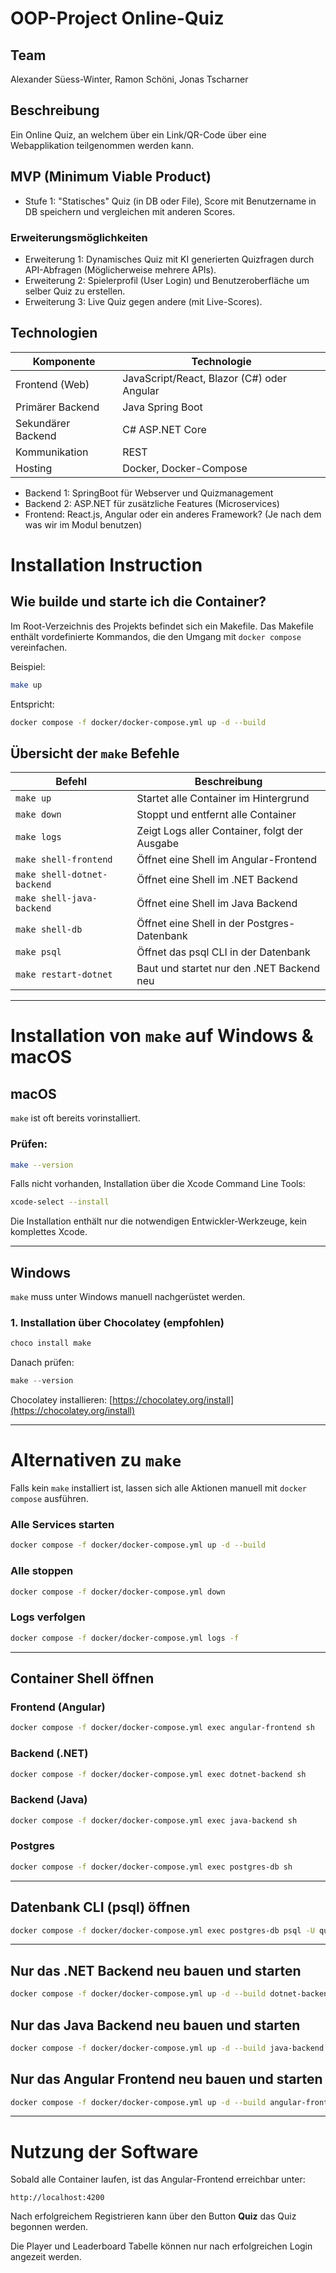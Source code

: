 # OOP-Project Online-Quiz

## Team 
Alexander Süess-Winter, Ramon Schöni, Jonas Tscharner

## Beschreibung
Ein Online Quiz, an welchem über ein Link/QR-Code über eine Webapplikation teilgenommen werden kann.

## MVP (Minimum Viable Product)
 
 - Stufe 1: "Statisches" Quiz (in DB oder File), Score mit Benutzername in DB speichern und vergleichen mit anderen Scores.

### Erweiterungsmöglichkeiten

 - Erweiterung 1: Dynamisches Quiz mit KI generierten Quizfragen durch API-Abfragen (Möglicherweise mehrere APIs).
- Erweiterung 2: Spielerprofil (User Login) und Benutzeroberfläche um selber Quiz zu erstellen.
 - Erweiterung 3: Live Quiz gegen andere (mit Live-Scores).

## Technologien

| Komponente         | Technologie                           |
|--------------------|----------------------------------------|
| Frontend (Web)     | JavaScript/React, Blazor (C#) oder Angular |
| Primärer Backend   | Java Spring Boot                      |
| Sekundärer Backend | C# ASP.NET Core                       |
| Kommunikation      | REST                                  |
| Hosting            | Docker, Docker-Compose                |

- Backend 1: SpringBoot für Webserver und Quizmanagement
- Backend 2: ASP.NET für zusätzliche Features (Microservices)
- Frontend: React.js, Angular oder ein anderes Framework? (Je nach dem was wir im Modul benutzen)

# Installation Instruction

## Wie builde und starte ich die Container?

Im Root-Verzeichnis des Projekts befindet sich ein Makefile. Das Makefile enthält vordefinierte Kommandos, die den Umgang mit `docker compose` vereinfachen.

Beispiel:

```bash
make up
```

Entspricht:

```bash
docker compose -f docker/docker-compose.yml up -d --build
```

## Übersicht der `make` Befehle

| Befehl                      | Beschreibung                                  |
| --------------------------- | --------------------------------------------- |
| `make up`                   | Startet alle Container im Hintergrund         |
| `make down`                 | Stoppt und entfernt alle Container            |
| `make logs`                 | Zeigt Logs aller Container, folgt der Ausgabe |
| `make shell-frontend`       | Öffnet eine Shell im Angular-Frontend         |
| `make shell-dotnet-backend` | Öffnet eine Shell im .NET Backend             |
| `make shell-java-backend`   | Öffnet eine Shell im Java Backend             |
| `make shell-db`             | Öffnet eine Shell in der Postgres-Datenbank   |
| `make psql`                 | Öffnet das psql CLI in der Datenbank          |
| `make restart-dotnet`       | Baut und startet nur den .NET Backend neu     |

---

# Installation von `make` auf Windows & macOS

## macOS

`make` ist oft bereits vorinstalliert.

### Prüfen:

```bash
make --version
```

Falls nicht vorhanden, Installation über die Xcode Command Line Tools:

```bash
xcode-select --install
```

Die Installation enthält nur die notwendigen Entwickler-Werkzeuge, kein komplettes Xcode.

---

## Windows

`make` muss unter Windows manuell nachgerüstet werden.

### 1. Installation über Chocolatey (empfohlen)

```powershell
choco install make
```

Danach prüfen:

```powershell
make --version
```

Chocolatey installieren: [https://chocolatey.org/install](https://chocolatey.org/install)

---

# Alternativen zu `make`

Falls kein `make` installiert ist, lassen sich alle Aktionen manuell mit `docker compose` ausführen.

### Alle Services starten

```bash
docker compose -f docker/docker-compose.yml up -d --build
```

### Alle stoppen

```bash
docker compose -f docker/docker-compose.yml down
```

### Logs verfolgen

```bash
docker compose -f docker/docker-compose.yml logs -f
```

---

## Container Shell öffnen

### Frontend (Angular)

```bash
docker compose -f docker/docker-compose.yml exec angular-frontend sh
```

### Backend (.NET)

```bash
docker compose -f docker/docker-compose.yml exec dotnet-backend sh
```

### Backend (Java)

```bash
docker compose -f docker/docker-compose.yml exec java-backend sh
```

### Postgres

```bash
docker compose -f docker/docker-compose.yml exec postgres-db sh
```

---

## Datenbank CLI (psql) öffnen

```bash
docker compose -f docker/docker-compose.yml exec postgres-db psql -U quiz-db -d quiz-db
```

---

## Nur das .NET Backend neu bauen und starten

```bash
docker compose -f docker/docker-compose.yml up -d --build dotnet-backend
```

## Nur das Java Backend neu bauen und starten

```bash
docker compose -f docker/docker-compose.yml up -d --build java-backend
```

## Nur das Angular Frontend neu bauen und starten

```bash
docker compose -f docker/docker-compose.yml up -d --build angular-frontend
```
---

# Nutzung der Software

Sobald alle Container laufen, ist das Angular-Frontend erreichbar unter:

```
http://localhost:4200
```

Nach erfolgreichem Registrieren kann über den Button **Quiz** das Quiz begonnen werden.

Die Player und Leaderboard Tabelle können nur nach erfolgreichen Login angezeit werden.









